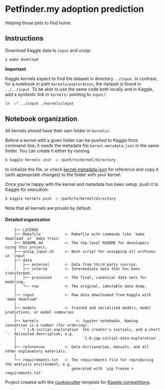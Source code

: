 # Petfinder.my adoption prediction

Helping those pets to find home.

## Instructions

Download Kaggle data to `input` and unzip:

```bash
$ make download
```

**Important**

Kaggle kernels expect to find the dataset in directory `../input`. In contrast, for a notebook in path
`kernels/exploration`, the dataset is found in `../../input`. To be able to use the same code
both locally and in Kaggle, add a symbolic link in `kernels/` pointing to `input/`:

```bash
ln -sf ../input ./kernels/input
```

## Notebook organization

All kernels should have their own folder in `kernels/`.

Before a kernel with a given folder can be pushed to Kaggle from command-line, it needs the metadata file `kernel-metadata.json` in the same folder. You can create it either by running 

```bash
$ kaggle kernels init -p /path/to/kernel/directory
```

to initialize the file, or check [kernel-metadata.json](./kernels/1.0-initial-exploration/kernel-metadata.json)
for reference and copy it (with appropriate changes) to the folder with your kernel.

Once you're happy with the kernel and metadata has been setup, push it to Kaggle for execution:

```bash
$ kaggle kernels push -p /path/to/kernel/directory
```

Note that all kernels are private by default.

#### Detailed organization

```
    ├── LICENSE
    ├── Makefile           <- Makefile with commands like `make download` or `make train`
    ├── README.md          <- The top-level README for developers using this project.
    ├── unzip_input.sh     <- Bash script for unzipping all archives in `input`
    ├── data
    │   ├── external       <- Data from third party sources.
    │   ├── interim        <- Intermediate data that has been transformed.
    │   ├── processed      <- The final, canonical data sets for modeling.
    │   └── raw            <- The original, immutable data dump.
    |
    |── input              <- Raw data downloaded from Kaggle with `make download`
    |
    ├── models             <- Trained and serialized models, model predictions, or model summaries
    │
    ├── kernels                 <- Jupyter notebooks. Naming convention is a number (for ordering),
    │   └ 1.0-initial-exploration  the creator's initials, and a short `-` delimited description, e.g.
    │                              `1.0-jqp-initial-data-exploration`.
    │
    ├── references         <- Data dictionaries, manuals, and all other explanatory materials.
    │
    └── requirements.txt   <- The requirements file for reproducing the analysis environment, e.g.
                              generated with `pip freeze > requirements.txt`

```

Project created with the [cookiecutter](https://github.com/audreyr/cookiecutter)
template for [Kaggle competitions](https://github.com/Meeshkan/cookiecutter-kaggle-kernels).